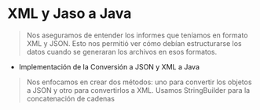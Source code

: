 # XML y Jaso a Java
>Nos aseguramos de entender los informes que teníamos en formato XML y JSON. 
>Esto nos permitió ver cómo debían estructurarse los datos cuando se generaran los archivos en esos formatos.
* Implementación de la Conversión a JSON y XML a Java
> Nos enfocamos en crear dos métodos: uno para convertir los objetos a JSON y otro para convertirlos a XML. 
> Usamos StringBuilder para la concatenación de cadenas